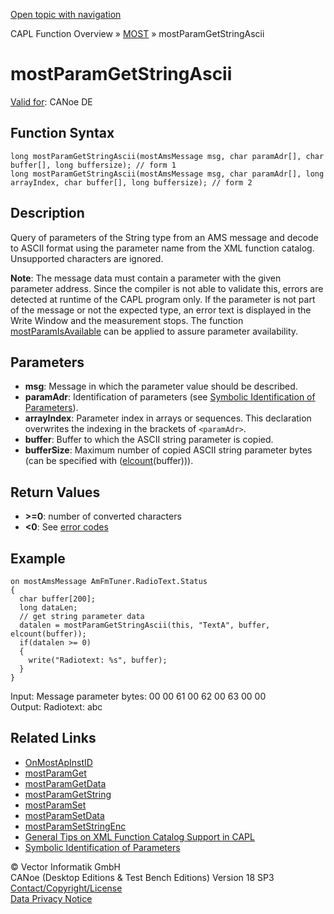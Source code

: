 [Open topic with navigation](../../../../../CANoeDEFamily.htm#Topics/CAPLFunctions/MOST/Functions/CAPLfunctionMOSTParamGetStringAscii.md)

CAPL Function Overview » [MOST](../CAPLfunctionsMOSTOverview.md) » mostParamGetStringAscii

# mostParamGetStringAscii

[Valid for](../../../Shared/FeatureAvailability.md): CANoe DE

## Function Syntax

```plaintext
long mostParamGetStringAscii(mostAmsMessage msg, char paramAdr[], char buffer[], long buffersize); // form 1
long mostParamGetStringAscii(mostAmsMessage msg, char paramAdr[], long arrayIndex, char buffer[], long buffersize); // form 2
```

## Description

Query of parameters of the String type from an AMS message and decode to ASCII format using the parameter name from the XML function catalog. Unsupported characters are ignored.

**Note**: The message data must contain a parameter with the given parameter address. Since the compiler is not able to validate this, errors are detected at runtime of the CAPL program only. If the parameter is not part of the message or not the expected type, an error text is displayed in the Write Window and the measurement stops. The function [mostParamIsAvailable](CAPLfunctionMOSTParamIsAvailable.md) can be applied to assure parameter availability.

## Parameters

- **msg**: Message in which the parameter value should be described.
- **paramAdr**: Identification of parameters (see [Symbolic Identification of Parameters](../CAPLfunctionsMOSTSymIDParam.md)).
- **arrayIndex**: Parameter index in arrays or sequences. This declaration overwrites the indexing in the brackets of `<paramAdr>`.
- **buffer**: Buffer to which the ASCII string parameter is copied.
- **bufferSize**: Maximum number of copied ASCII string parameter bytes (can be specified with ([elcount](../../Other/Functions/CAPLfunctionElCount.md)(buffer))).

## Return Values

- **>=0**: number of converted characters
- **<0**: See [error codes](../CAPLfunctionsMOSTErrorCodes.md)

## Example

```plaintext
on mostAmsMessage AmFmTuner.RadioText.Status
{
  char buffer[200];
  long dataLen;
  // get string parameter data
  datalen = mostParamGetStringAscii(this, "TextA", buffer, elcount(buffer));
  if(datalen >= 0)
  {
    write("Radiotext: %s", buffer);
  }
}
```

Input: Message parameter bytes: 00 00 61 00 62 00 63 00 00  
Output: Radiotext: abc

## Related Links

- [OnMostApInstID](../EventProcedures/CAPLfunctionOnMOSTApInstID.md)
- [mostParamGet](CAPLfunctionMOSTParamGet.md)
- [mostParamGetData](CAPLfunctionMOSTParamGetData.md)
- [mostParamGetString](CAPLfunctionMOSTParamGetString.md)
- [mostParamSet](CAPLfunctionMOSTParamSet.md)
- [mostParamSetData](CAPLfunctionMOSTParamSetData.md)
- [mostParamSetStringEnc](CAPLfunctionMOSTParamSetStringEnc.md)
- [General Tips on XML Function Catalog Support in CAPL](../CAPLfunctionsMOSTXMLSupport.md)
- [Symbolic Identification of Parameters](../CAPLfunctionsMOSTSymIDParam.md)

© Vector Informatik GmbH  
CANoe (Desktop Editions & Test Bench Editions) Version 18 SP3  
[Contact/Copyright/License](../../../Shared/ContactCopyrightLicense.md)  
[Data Privacy Notice](https://www.vector.com/int/en/company/get-info/privacy-policy/)
